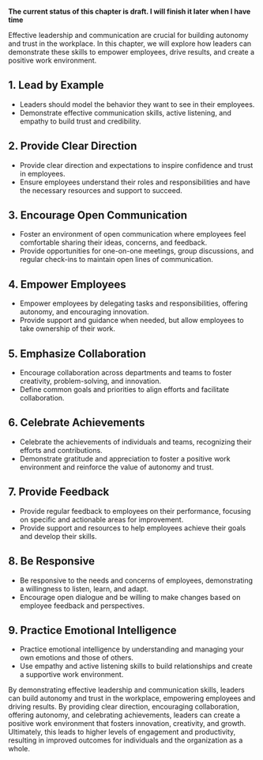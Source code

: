 **The current status of this chapter is draft. I will finish it later when I have time**

Effective leadership and communication are crucial for building autonomy and trust in the workplace. In this chapter, we will explore how leaders can demonstrate these skills to empower employees, drive results, and create a positive work environment.

**1. Lead by Example**
----------------------

* Leaders should model the behavior they want to see in their employees.
* Demonstrate effective communication skills, active listening, and empathy to build trust and credibility.

**2. Provide Clear Direction**
------------------------------

* Provide clear direction and expectations to inspire confidence and trust in employees.
* Ensure employees understand their roles and responsibilities and have the necessary resources and support to succeed.

**3. Encourage Open Communication**
-----------------------------------

* Foster an environment of open communication where employees feel comfortable sharing their ideas, concerns, and feedback.
* Provide opportunities for one-on-one meetings, group discussions, and regular check-ins to maintain open lines of communication.

**4. Empower Employees**
------------------------

* Empower employees by delegating tasks and responsibilities, offering autonomy, and encouraging innovation.
* Provide support and guidance when needed, but allow employees to take ownership of their work.

**5. Emphasize Collaboration**
------------------------------

* Encourage collaboration across departments and teams to foster creativity, problem-solving, and innovation.
* Define common goals and priorities to align efforts and facilitate collaboration.

**6. Celebrate Achievements**
-----------------------------

* Celebrate the achievements of individuals and teams, recognizing their efforts and contributions.
* Demonstrate gratitude and appreciation to foster a positive work environment and reinforce the value of autonomy and trust.

**7. Provide Feedback**
-----------------------

* Provide regular feedback to employees on their performance, focusing on specific and actionable areas for improvement.
* Provide support and resources to help employees achieve their goals and develop their skills.

**8. Be Responsive**
--------------------

* Be responsive to the needs and concerns of employees, demonstrating a willingness to listen, learn, and adapt.
* Encourage open dialogue and be willing to make changes based on employee feedback and perspectives.

**9. Practice Emotional Intelligence**
--------------------------------------

* Practice emotional intelligence by understanding and managing your own emotions and those of others.
* Use empathy and active listening skills to build relationships and create a supportive work environment.

By demonstrating effective leadership and communication skills, leaders can build autonomy and trust in the workplace, empowering employees and driving results. By providing clear direction, encouraging collaboration, offering autonomy, and celebrating achievements, leaders can create a positive work environment that fosters innovation, creativity, and growth. Ultimately, this leads to higher levels of engagement and productivity, resulting in improved outcomes for individuals and the organization as a whole.

